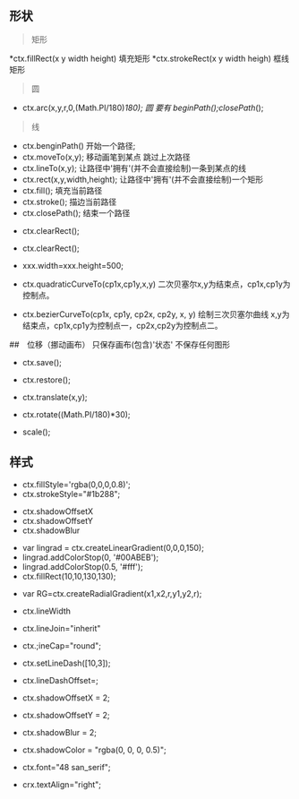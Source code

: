 ## 形状

>矩形

*ctx.fillRect(x y width height)      填充矩形 
*ctx.strokeRect(x y width heigh)     框线矩形 

>圆

* ctx.arc(x,y,r,0,(Math.PI/180)*180);          圆
要有 beginPath();closePath*();

>线

* ctx.benginPath()                      开始一个路径;
* ctx.moveTo(x,y);                      移动画笔到某点 跳过上次路径
* ctx.lineTo(x,y);                      让路径中'拥有'(并不会直接绘制)一条到某点的线
* ctx.rect(x,y,width,height);            让路径中'拥有'(并不会直接绘制)一个矩形
* ctx.fill();                            填充当前路径
* ctx.stroke();                          描边当前路径
* ctx.closePath();                       结束一个路径


<!-- 从画布中清除矩形区域 
 画布的特点，回执上的元素无法更改-->

* ctx.clearRect();

<!-- 清理画布的两种方式 -->
* ctx.clearRect();
* xxx.width=xxx.height=500;

* ctx.quadraticCurveTo(cp1x,cp1y,x,y)     二次贝塞尔x,y为结束点，cp1x,cp1y为控制点。
* ctx.bezierCurveTo(cp1x, cp1y, cp2x, cp2y, x, y)  绘制三次贝塞尔曲线 x,y为结束点，cp1x,cp1y为控制点一，cp2x,cp2y为控制点二。


##　位移（挪动画布）
只保存画布(包含)'状态' 不保存任何图形

* ctx.save();
* ctx.restore();

* ctx.translate(x,y);
* ctx.rotate((Math.PI/180)*30);
* scale();

## 样式

* ctx.fillStyle='rgba(0,0,0,0.8)';
* ctx.strokeStyle="#1b288";

<!-- 阴影 -->
* ctx.shadowOffsetX
* ctx.shadowOffsetY
* ctx.shadowBlur

<!-- 线性渐变 -->
*   var lingrad = ctx.createLinearGradient(0,0,0,150);
*   lingrad.addColorStop(0, '#00ABEB');
*   lingrad.addColorStop(0.5, '#fff');
*   ctx.fillRect(10,10,130,130);
<!-- 径向渐变 -->
*   var RG=ctx.createRadialGradient(x1,x2,r,y1,y2,r);


* ctx.lineWidth
* ctx.lineJoin="inherit"
* ctx.;ineCap="round";
* ctx.setLineDash([10,3]);
* ctx.lineDashOffset=;

* ctx.shadowOffsetX = 2;
* ctx.shadowOffsetY = 2;
* ctx.shadowBlur = 2;
* ctx.shadowColor = "rgba(0, 0, 0, 0.5)";

* ctx.font="48 san_serif";
* crx.textAlign="right";
